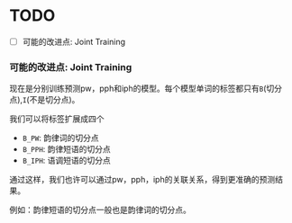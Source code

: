 # TODO

- [ ] 可能的改进点: Joint Training

### 可能的改进点: Joint Training

现在是分别训练预测pw，pph和iph的模型。每个模型单词的标签都只有`B`(切分点),`I`(不是切分点)。

我们可以将标签扩展成四个

- `B_PW`: 韵律词的切分点
- `B_PPH`: 韵律短语的切分点
- `B_IPH`: 语调短语的切分点

通过这样，我们也许可以通过pw，pph，iph的关联关系，得到更准确的预测结果。

例如：韵律短语的切分点一般也是韵律词的切分点。

